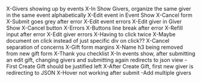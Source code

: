 X-Givers showing up by events
X-In Show Givers, organize the same giver in the same event alphabetically
X-Edit event in Event Show
  X-Cancel form
  X-Submit goes grey after error
X-Edit event errors
X-Edit giver in Giver Show
  X-Cancel button
  X-Errors
    X-Buttons line break after error
    X-Refill input after error
X-Edit giver errors
X-Having to click twice
  X-Maybe document on click instead of just specific div on click??
X-Cancel separation of concerns
X-Gift form margins
X-Name h3 being removed from new gift form
X-Thank you checklist
X-In events show, after submitting an edit gift, changing givers and submitting again redirects to json view
-First Create Gift should be justified left
X-After Create Gift, first new giver is redirecting to JSON
X-Hover not working after submit
-Add multiple givers
